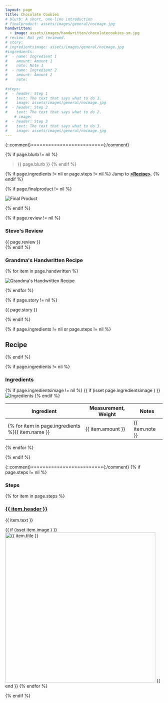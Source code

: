 ```yaml
---
layout: page
title: Chocolate Cookies
# blurb: A short, one-line introduction
# finalproduct: assets/images/general/noimage.jpg
handwritten: 
  - image: assets/images/handwritten/chocolatecookies-sm.jpg
# review: Not yet reviewed.
# story: 
# ingredientsimage: assets/images/general/noimage.jpg
#ingredients:
#  - name: Ingredient 1
#    amount: Amount 1
#    note: Note 1
#  - name: Ingredient 2
#    amount: Amount 2
#    note: 
    
#steps:
#  - header: Step 1
#    text: The text that says what to do 1.
#    image: assets/images/general/noimage.jpg
#  - header: Step 2
#    text: The text that says what to do 2.
    # image: 
#  - header: Step 3
#    text: The text that says what to do 3.
#    image: assets/images/general/noimage.jpg
---
```


{::comment}========================={:/comment}

{% if page.blurb != nil %}
> {{ page.blurb }}
{% endif %}

{% if page.ingredients != nil or page.steps != nil %}
Jump to **[\<Recipe\>](#recipe)**.
{% endif %}

<!--- ~~~~~~~~~~~~~~~~~~~~~~~~~~~~~~~~~~~~ --->

<!--- 
page.finalproduct is {% if page.finalproduct == blank %}blank{% else %}"{{ page.finalproduct }}"{% endif %}

page.finalproduct is {% if page.finalproduct == "" %}empty string{% else %}"{{ page.finalproduct }}"{% endif %}

page.finalproduct is {% if page.finalproduct == nil %}nil{% else %}"{{ page.finalproduct }}"{% endif %}
--->

<!--- {{ if (isset page.finalproduct ) }}  --->
{% if page.finalproduct != nil %}

<img alt="Final Product" src="https://illinifanboy.github.io/{{ page.finalproduct }}">

{% endif %}

<!--- ~~~~~~~~~~~~~~~~~~~~~~~~~~~~~~~~~~~~ --->

{% if page.review != nil %}
### Steve's Review  
{{ page.review }}    
{% endif %}

<!--- ~~~~~~~~~~~~~~~~~~~~~~~~~~~~~~~~~~~~ --->

### Grandma's Handwritten Recipe

{% for item in page.handwritten %}

<img alt="Grandma's Handwritten Recipe" src="https://illinifanboy.github.io/{{ item.image }}">

{% endfor %}

{% if page.story != nil %}

{{ page.story }}

{% endif %}

<!--- ~~~~~~~~~~~~~~~~~~~~~~~~~~~~~~~~~~~~ --->

{% if page.ingredients != nil or page.steps != nil %}
## Recipe
{% endif %}

{% if page.ingredients != nil %}
### Ingredients

{% if page.ingredientsimage != nil %}
{{ if (isset page.ingredientsimage ) }}
<img alt="Ingredients" src="https://illinifanboy.github.io/{{ page.ingredientsimage }}">
{% endif %}

Ingredient | Measurement, Weight | Notes
---|---|----
{% for item in page.ingredients %}{{ item.name }} | {{ item.amount }} | {{ item.note }}
{% endfor %}

{% endif %}

{::comment}========================={:/comment}
{% if page.steps != nil %}
### Steps

{% for item in page.steps %}

### <ins>{{ item.header }}</ins> 

{{ item.text }}

{{ if (isset item.image ) }}
<img width="480" alt="{{ item.title }}" src="https://illinifanboy.github.io/{{ item.image }}">
{{ end }}
{% endfor %}

{% endif %}

